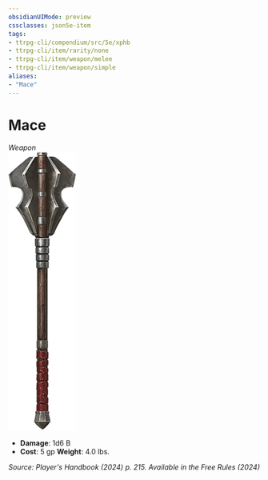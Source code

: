 ```yaml
---
obsidianUIMode: preview
cssclasses: json5e-item
tags:
- ttrpg-cli/compendium/src/5e/xphb
- ttrpg-cli/item/rarity/none
- ttrpg-cli/item/weapon/melee
- ttrpg-cli/item/weapon/simple
aliases: 
- "Mace"
---
```

# Mace
*Weapon*  
![](3-Compendium/items/img/mace.webp#right)

- **Damage**: 1d6 B
- **Cost**: 5 gp
**Weight**: 4.0 lbs.

*Source: Player's Handbook (2024) p. 215. Available in the Free Rules (2024)*